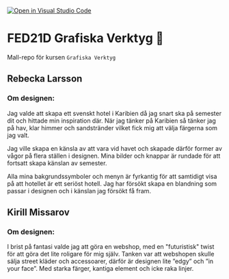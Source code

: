 [![Open in Visual Studio Code](https://classroom.github.com/assets/open-in-vscode-c66648af7eb3fe8bc4f294546bfd86ef473780cde1dea487d3c4ff354943c9ae.svg)](https://classroom.github.com/online_ide?assignment_repo_id=8452092&assignment_repo_type=AssignmentRepo)
# FED21D Grafiska Verktyg 🎨
Mall-repo för kursen `Grafiska Verktyg`

<h2>Rebecka Larsson</h2>
<h3>Om designen: </h3>

<p>Jag valde att skapa ett svenskt hotel i Karibien då jag snart ska på semester dit och hittade min inspiration där. 
När jag tänker på Karibien så tänker jag på hav, klar himmer och sandstränder vilket fick mig att välja färgerna som jag valt. </p>

<p>Jag ville skapa en känsla av att vara vid havet och skapade därför former av vågor på flera ställen i designen. Mina bilder och knappar är rundade för att fortsatt skapa känslan av semester. </p>
<p>Alla mina bakgrundssymboler och menyn är fyrkantig för att samtidigt visa på att hotellet är ett seriöst hotell. Jag har försökt skapa en blandning som passar i designen och i känslan jag försökt få fram. </p>

<h2>Kirill Missarov</h2>
<h3>Om designen: </h3>
<p>I brist på fantasi valde jag att göra en webshop, med en "futuristisk" twist för att göra det lite roligare för mig själv. Tanken var att webshopen skulle sälja street kläder och accessoarer, därför är designen lite ”edgy” och ”in your face”. Med starka färger, kantiga element och icke raka linjer.</p>
